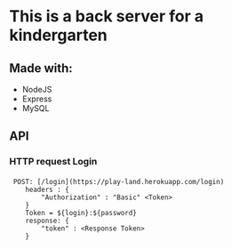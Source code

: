 # This is a back server for a kindergarten
## Made with:
* NodeJS
* Express
* MySQL

## API
### HTTP request Login
#### 
```
 POST: [/login](https://play-land.herokuapp.com/login)
    headers : {
        "Authorization" : "Basic" <Token>
    }
    Token = ${login}:${password}
    response: {
        "token" : <Response Token>
    }
 
```
